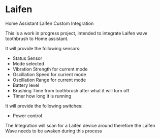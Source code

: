 # Laifen
Home Assistant Laifen Custom Integration 

This is a work in progress project, intended to integrate Laifen wave toothbrush to Home assistant.

It will provide the following sensors:
- Status Sensor
- Mode selected
- Vibration Strength for current mode
- Oscillation Speed for current mode
- Oscillation Range for current mode
- Battery level
- Brushing Time from toothbrush after what it will turn off
- Timer how long it is running

It will provide the following switches:
- Power control

The Integration will scan for a Laifen device around therefore the Laifen Wave needs to be awaken during this process
